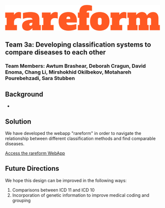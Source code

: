 ![alt text](images/Logo.png)

## Team 3a: Developing classification systems to compare diseases to each other
### Team Members: Awtum Brashear, Deborah Cragun, David Enoma, Chang Li, Mirshokhid Okilbekov, Motahareh Pourebehzadi, Sara Stubben 


## Background
-

## Solution
We have developed the webapp "rareform" in order to navigate the relationship between different classification methods and find comparable diseases.

[Access the rareform WebApp](https://share.streamlit.io/awtum/topic3_teama/main/Streamlit_app.py)


## Future Directions
We hope this design can be improved in the following ways: 
1. Comparisons between ICD 11 and ICD 10 
2. Incorporation of genetic information to improve medical coding and grouping 
